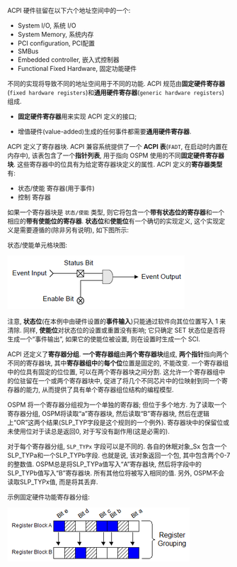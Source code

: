 
ACPI 硬件驻留在以下六个地址空间中的一个: 

* System I/O, 系统 I/O
* System Memory, 系统内存
* PCI configuration, PCI配置
* SMBus
* Embedded controller, 嵌入式控制器
* Functional Fixed Hardware, 固定功能硬件

不同的实现将导致不同的地址空间用于不同的功能. ACPI 规范由**固定硬件寄存器**(`fixed hardware registers`)和**通用硬件寄存器**(`generic hardware registers`)组成. 

* **固定硬件寄存器**用来实现 ACPI 定义的接口;

* 增值硬件(value-added)生成的任何事件都需要**通用硬件寄存器**. 

ACPI 定义了寄存器块. ACPI 兼容系统提供了一个 **ACPI 表**(`FADT`, 在启动时内置在内存中), 该表包含了一个**指针列表**, 用于指向 OSPM 使用的不同**固定硬件寄存器块**. 这些寄存器中的位具有为给定寄存器块定义的属性. ACPI 定义的**寄存器类型**有: 

* 状态/使能 寄存器(用于事件)
* 控制 寄存器

如果一个寄存器块是 `状态/使能` 类型, 则它将包含一个**带有状态位的寄存器**和一个相应的**带有使能位的寄存器**. **状态位**和**使能位**有一个确切的实现定义, 这个实现定义是需要遵循的(除非另有说明), 如下图所示: 

状态/使能单元格块图:

![2023-05-10-09-24-56.png](./images/2023-05-10-09-24-56.png)

注意, **状态位**(在本例中由硬件设置的**事件输入**)只能通过软件向其位位置写入 1 来清除. 同样, **使能位**对状态位的设置或重置没有影响; 它只确定 SET 状态位是否将生成一个“事件输出”, 如果它的使能位被设置, 则在设置时生成一个 SCI. 

ACPI 还定义了**寄存器分组**. **一个寄存器组**由**两个寄存器块**组成, **两个指针**指向两个不同的寄存器块, 其中**寄存器组中**的**每个位**位置是固定的, 不能改变. 一个寄存器组中的位具有固定的位位置, 可以在两个寄存器块之间分割. 这允许一个寄存器组中的位驻留在一个或两个寄存器块中, 促进了将几个不同芯片中的位映射到同一个寄存器的能力, 从而提供了具有单个寄存器组位结构的编程模型. 

OSPM 将一个寄存器分组视为一个单独的寄存器; 但位于多个地方. 为了读取一个寄存器分组, OSPM将读取“a”寄存器块, 然后读取“B”寄存器块, 然后在逻辑上“OR”这两个结果(SLP_TYP字段是这个规则的一个例外). 寄存器块中的保留位或未使用位对于读总是返回0, 对于写没有副作用(这是必需的). 

对于每个寄存器分组, `SLP_TYPx` 字段可以是不同的. 各自的休眠对象\_Sx 包含一个 SLP_TYPa和一个SLP_TYPb字段. 也就是说, 该对象返回一个包, 其中包含两个0-7的整数值. OSPM总是将SLP_TYPa值写入“A”寄存器块, 然后将字段中的SLP_TYPb值写入“B”寄存器块. 所有其他位将被写入相同的值. 另外, OSPM不会读取SLP_TYPx值, 而是将其丢弃. 

示例固定硬件功能寄存器分组:

![2023-05-10-21-06-37.png](./images/2023-05-10-21-06-37.png)







